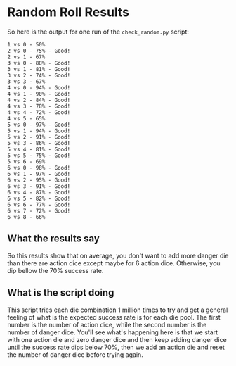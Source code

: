# Random Roll Results

So here is the output for one run of the `check_random.py` script:

```commandline
1 vs 0 - 50%
2 vs 0 - 75% - Good!
2 vs 1 - 67%
3 vs 0 - 88% - Good!
3 vs 1 - 81% - Good!
3 vs 2 - 74% - Good!
3 vs 3 - 67%
4 vs 0 - 94% - Good!
4 vs 1 - 90% - Good!
4 vs 2 - 84% - Good!
4 vs 3 - 78% - Good!
4 vs 4 - 72% - Good!
4 vs 5 - 65%
5 vs 0 - 97% - Good!
5 vs 1 - 94% - Good!
5 vs 2 - 91% - Good!
5 vs 3 - 86% - Good!
5 vs 4 - 81% - Good!
5 vs 5 - 75% - Good!
5 vs 6 - 69%
6 vs 0 - 98% - Good!
6 vs 1 - 97% - Good!
6 vs 2 - 95% - Good!
6 vs 3 - 91% - Good!
6 vs 4 - 87% - Good!
6 vs 5 - 82% - Good!
6 vs 6 - 77% - Good!
6 vs 7 - 72% - Good!
6 vs 8 - 66%
```

## What the results say

So this results show that on average, you don't want to add more danger die than there are action dice except maybe for
6 action dice. Otherwise, you dip bellow the 70% success rate.

## What is the script doing

This script tries each die combination 1 million times to try and get a general feeling of what is the expected success
rate is for each die pool. The first number is the number of action dice, while the second number is the number of
danger dice. You'll see what's happening here is that we start with one action die and zero danger dice and then keep
adding danger dice until the success rate dips below 70%, then we add an action die and reset the number of danger dice
before trying again.
